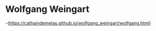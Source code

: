 Wolfgang Weingart
=================

-(https://cathaindemelas.github.io/wolfgang_weingart/wolfgang.html)
